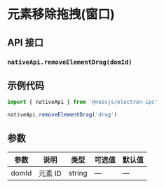 # 元素移除拖拽(窗口)

## API 接口

### `nativeApi.removeElementDrag(domId)`

## 示例代码

```js
import { nativeApi } from '@neosjs/electron-ipc'

nativeApi.removeElementDrag('drag')
```

## 参数

| 参数 | 说明    | 类型   | 可选值 | 默认值 |
| ---- | ------- | ------ | ------ | ------ |
| domId | 元素 ID | string | —      | —      |

